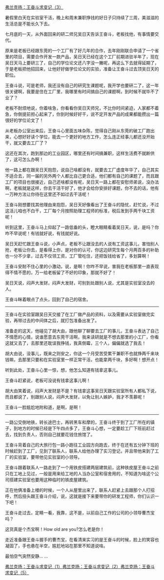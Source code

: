 <p></p><a href="https://zhuanlan.zhihu.com/p/60072795" data-draft-node="block" data-draft-type="link-card" data-image="https://pic1.zhimg.com/v2-6b5cb5be8940d79e971a27576facafe0_180x120.jpg" data-image-width="929" data-image-height="359" class="internal">弗兰克扬：王奋斗求变记（3）</a><p>暑假里白天在实验室干活，晚上和周末兼职挣钱的好日子只持续了三周，美滋滋的生活总是不能长久下去。</p><p>七月底的一天，从外面回来的研二师兄吴日天告诉王奋斗，老板找他，有事情要交代。</p><p>原来是老板已经跟东莞的一个工厂有了好几年的合作，去年刚刚联合申请了一个省里的项目，需要合作开发一款产品，吴日天已经在这个工厂前期进驻半年了，现在吴日天马上要研三了，自己的学位论文还八字没一撇呢，再这么下去就得延期了，于是老板把他招回来，让他好好做学位论文的实验，准备让王奋斗过去顶吴日天的职位。</p><p>王奋斗说，可是老师，我还没有自己的研究生课题呢，我开学也要研二了，这一年很关键啊，我要是住在工厂里，我哪里有时间搞自己的课题啊，到时候不就毕不了业了？</p><p>老板不耐烦地说，你着啥急，你看看你吴日天师兄，不比你时间紧迫，人家都不着急，你倒提前担心起来了，你到时候好好干，说不定开发产品的成果都能攒出一篇很好的学位论文了！</p><p>从老板办公室出来后，王奋斗心里面五味杂陈，觉得自己刚从东莞的破工厂跑出来，心想好好读个学位，能去一个更好的地方工作，怎么连正经事儿都还没开始干，就又要去工厂了？</p><p>这还在其次，跑到那边的工业园区，哪里还有时间搞兼职，这样生活费不就断供了，这可怎么办啊！</p><p>他一路上都在跟吴日天抱怨，说自己啥都没有，就要去工厂虚度年华了，自己其实不适合去，同一届的另外两个人都比自己更合适，他们都有自己的课题了，而且跟工厂的项目也很接近，自己还啥都没有呢，吴日天一路上都在安慰师弟说，没办法啊，老板就是这样，你去干活干好了，他才会给你安排好课题，你不去的话，他有一万种方法让你待在这里还不如过去干活呢！</p><p>王奋斗刚想要找其他理由来抱怨，吴日天好像看出了王奋斗的隐忧，赶忙说，不过这活儿咱也不白干，工厂每个月按照助理工程师的标准，税后发到手两千块工资呢！</p><p>听到这里，王奋斗马上仰起了一路低垂的头，瞪大眼睛看着吴日天，说，是吗？你咋不早说呢！有钱就好说，有钱就好说。</p><p>吴日天赶忙跟王奋斗说，小声点，老板不让跟没去的人说有工资这事儿，害怕别人抢，老板让你去，是看得上你，是对你的认可，你这边研究生每个月两百多的补助也一分不少拿，过去不仅领工资，工厂管吃住，还把饭钱给省了，多划算啊！</p><p>王奋斗安耐不住心里的小激动，说，是啊！你咋不早说，害我在老板那里一直表现得不情不愿的，万一给老板留了不好的印象，那就不好了！</p><p>吴日天说，闷声大发财，闷声大发财，可别到处跟别人说，尤其是实验室没去的人。</p><p>王奋斗眯着眼点了点头，回到了自己的宿舍。</p><hr/><p>王奋斗在实验室跟吴日天交接了在工厂做产品的资料，以及需要从实验室做完实验，再带过去的中间体之后，就打包准备出发了。</p><p>准备走的这天，他碰见了胡大由，跟他聊了聊要去工厂的事儿，王奋斗表达了自己不情愿的心情，说谁愿意去东莞干活啊，我来读研就是不想去那里的小工厂，你看这就又去了，去那里还耽误我挣钱，我真倒霉，三个人，偏偏就选了我去！</p><p>胡大由说，没事儿，既来之则安之，你这一个月受苦受累干兼职不也就挣两千来块钱嘛，去那里只要和在实验室里一样正常干活，也能拿两千块，多好啊！想开点！</p><p>听到此处，王奋斗心里一惊，想，他怎么知道有钱拿这事儿。</p><p>王奋斗赶紧说，老板可没说有钱拿这事儿啊！</p><p>胡大由笑着说，闷声大发财是不是？有钱拿这事吴日天跟实验室所有人都私下说，而且都说了，别跟别人说，闷声大发财，以免让别人嫉妒，我才不羡慕呢！</p><p>王奋斗一脸尴尬地附和道，是啊，是啊！</p><hr/><p>一路公交倒地铁，转长途巴士，再转黑车和摩的，王奋斗终于到了工厂所在的镇子，到地方的时候已经是下午四点多了，王奋斗心想，一定要趁工厂下班前赶过去，找到负责人，否则自己就要花钱住旅馆了。</p><p>王奋斗背着自己的大旅行包一路小跑往工业园方向跑去，终于在还有五分钟下班的时候赶到了工厂，见到了联系人，联系人给他办理了实习登记，并且带他来到了工厂的实验室，要带他见实验室的小领导。</p><p>王奋斗跟着联系人一路走到了一个用铁皮搭建两层建筑前，这种铁皮屋王奋斗之前只在工地上见过，一般是用来给工地的人当办公室和宿舍用的，不知道为啥这个公司搭建实验室也要用这种临时的铁皮屋建筑。</p><p>正在他俩准备上楼的时候，一个人从屋里出来了，联系人赶紧上去跟那个人打招呼，然后扭头跟王奋斗介绍，说，这就是接下来要带你的研发工程师，你们认识一下吧！</p><p>王奋斗走过去，定睛一看，我靠，这不是，以前自己工作的公司的小领导曹杰宝吗？</p><p>这货真是个杰宝啊！How old are you?怎么老是你！</p><p>走近准备跟王奋斗握手的曹杰宝，在看清来实习的是王奋斗的时候，脸上的笑容也凝固了，手也悬在半空，尴尬地站在那里不知道说啥。</p><p>最怕空气突然安静... ...</p><a href="https://zhuanlan.zhihu.com/p/58730664" data-draft-node="block" data-draft-type="link-card" data-image="https://pic2.zhimg.com/v2-86f084bbaf679c48e4060b7bfa3ebaf9_180x120.jpg" data-image-width="1157" data-image-height="294" class="internal">弗兰克扬：王奋斗求变记（1）</a><a href="https://zhuanlan.zhihu.com/p/59842451" data-draft-node="block" data-draft-type="link-card" data-image="https://pic2.zhimg.com/v2-0072e59426b7947b33c39cfa9fe4f2dd_180x120.jpg" data-image-width="1059" data-image-height="400" class="internal">弗兰克扬：王奋斗求变记（2）</a><a href="https://zhuanlan.zhihu.com/p/60311568" data-draft-node="block" data-draft-type="link-card" data-image="https://pic2.zhimg.com/v2-02bfaee258b881add577ddfb385b99dd_180x120.jpg" data-image-width="767" data-image-height="337" class="internal">弗兰克扬：王奋斗求变记（5）</a><p></p>